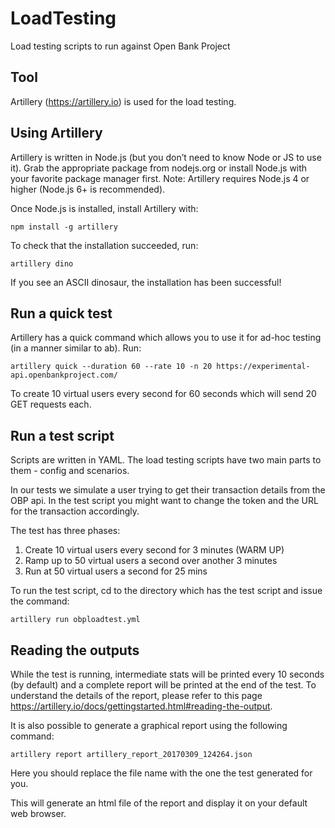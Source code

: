 # LoadTesting

Load testing scripts to run against Open Bank Project

## Tool

Artillery (https://artillery.io) is used for the load testing.

## Using Artillery

Artillery is written in Node.js (but you don’t need to know Node or JS to use it). Grab the appropriate package from 
nodejs.org or install Node.js with your favorite package manager first. Note: Artillery requires Node.js 4 or higher 
(Node.js 6+ is recommended).

Once Node.js is installed, install Artillery with:

    npm install -g artillery

To check that the installation succeeded, run:

    artillery dino

If you see an ASCII dinosaur, the installation has been successful!

## Run a quick test

Artillery has a quick command which allows you to use it for ad-hoc testing (in a manner similar to ab). Run:

    artillery quick --duration 60 --rate 10 -n 20 https://experimental-api.openbankproject.com/

To create 10 virtual users every second for 60 seconds which will send 20 GET requests each.

## Run a test script

Scripts are written in YAML. The load testing scripts have two main parts to them - config and scenarios.

In our tests we simulate a user trying to get their transaction details from the OBP api. In the test script you might 
want to change the token and the URL for the transaction accordingly.
 
The test has three phases:

1. Create 10 virtual users every second for 3 minutes (WARM UP)
2. Ramp up to 50 virtual users a second over another 3 minutes
3. Run at 50 virtual users a second for 25 mins

To run the test script, cd to the directory which has the test script and issue the command:

    artillery run obploadtest.yml
    
## Reading the outputs

While the test is running, intermediate stats will be printed every 10 seconds (by default) and a complete report will 
be printed at the end of the test. To understand the details of the report, please refer to this page 
https://artillery.io/docs/gettingstarted.html#reading-the-output.

It is also possible to generate a graphical report using the following command:

    artillery report artillery_report_20170309_124264.json
    
Here you should replace the file name with the one the test generated for you.

This will generate an html file of the report and display it on your default web browser.




